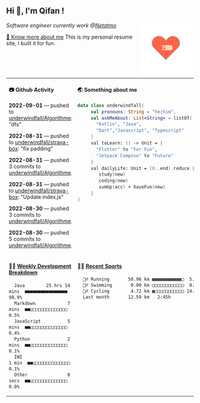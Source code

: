  <h2> Hi 👋, I'm Qifan ! </h2>
 <a href="https://github.com/underwindfall/iBeats"><img align="right" width="150px" src="https://raw.githubusercontent.com/underwindfall/iBeats/main/files/heart.svg"/></a>
 <p><em>Software engineer currently work @<a href="https://www.netatmo.com">Netatmo</a></em></p>
 <p><a href="https://qifanyang.com/resume" target="_blank"> 🔭 Know more about me</a> This is my personal resume site, I built it for fun.</p>
 <table width="960px"><tr><td valign="top" width="50%">

  #### 📷 Github Activity
  <!-- githubActivity starts -->
**2022-09-01** — pushed to [underwindfall/Algorithme](https://api.github.com/repos/underwindfall/Algorithme): "dfs"

**2022-08-31** — pushed to [underwindfall/strava-box](https://api.github.com/repos/underwindfall/strava-box): "fix padding"

**2022-08-31** — pushed 3 commits to [underwindfall/Algorithme](https://api.github.com/repos/underwindfall/Algorithme).

**2022-08-31** — pushed to [underwindfall/strava-box](https://api.github.com/repos/underwindfall/strava-box): "Update index.js"

**2022-08-30** — pushed 3 commits to [underwindfall/Algorithme](https://api.github.com/repos/underwindfall/Algorithme).

**2022-08-30** — pushed 5 commits to [underwindfall/Algorithme](https://api.github.com/repos/underwindfall/Algorithme).
  <!-- githubActivity ends -->
  </td><td valign="top" width="50%">

  #### 🌏 Something about me
  <!-- profile starts -->
  ```kotlin
  data class underwindfall(
       val pronouns: String = "he|him",
       val askMeAbout: List<String> = listOf(
         "Kotlin", "Java",
         "Dart","Javascript", "Typescript"
       )
       val toLearn: () -> Unit = {
         "Flutter" to "For Fun",
         "Jetpack Compose" to "Future"
       }
       val dailyLife: Unit = (0..end).reduce { acc, new ->
          study(new)
          coding(new)
          sumUp(acc) + haveFun(new)
       }
  )
  ```
  <!-- profile ends -->
  </td></tr><tr><td valign="top" width="50%">
  
  #### 🏊‍♂️ <a href="https://gist.github.com/underwindfall/377ee88ba1fabd1e93516e48ca9c61eb" target="_blank">Weekly Development Breakdown</a>
   <!-- codeTime starts -->
   ```text
     Java        25 hrs 14 mins  ■■■■■■■■■■■■■■■■  98.9%
     Markdown            7 mins  ■■◱□□□□□□□□□□□□□   0.5%
     JavaScript          5 mins  ■■◱□□□□□□□□□□□□□   0.4%
     Python              2 mins  ■■◱□□□□□□□□□□□□□   0.1%
     INI                  1 min  ■■◱□□□□□□□□□□□□□   0.1%
     Other               0 secs  ■■◱□□□□□□□□□□□□□   0.0%
   ```
   <!-- codeTime starts -->
   </td>
   <td valign="top" width="50%">

   #### 🤾‍♂️ <a href="https://gist.github.com/underwindfall/76198d6f6918f9f94d022c8ad881f98b" target="_blank">Recent Sports</a>

   <!-- Sports starts -->
   ```text
     ‍🏃‍♂️ Running       50.96 km ▩▩▩▩▩▩▩▩▩▩▩□  5.25/h
     🏊‍♂️ Swimming       0.00 km □□□□□□□□□□□□  0.00/h
     🚴‍♂️ Cycling        4.72 km ▩□□□□□□□□□□□ 14.05/h
     Last month       12.59 km   2:45h
   ```
   <!-- Sports ends -->
   </td></tr></table>